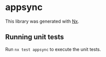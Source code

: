 # appsync

This library was generated with [Nx](https://nx.dev).

## Running unit tests

Run `nx test appsync` to execute the unit tests.
